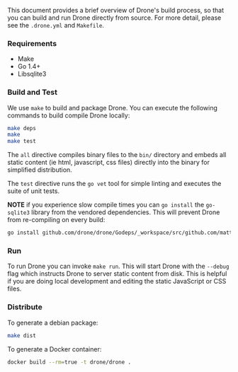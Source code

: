 This document provides a brief overview of Drone's build process, so that you can build and run Drone directly from source. For more detail, please see the `.drone.yml` and `Makefile`.

### Requirements
 
* Make
* Go 1.4+
* Libsqlite3

### Build and Test

We use `make` to build and package Drone. You can execute the following commands to build compile Drone locally:

```bash
make deps
make
make test
```

The `all` directive compiles binary files to the `bin/` directory and embeds all static content (ie html, javascript, css files) directly into the binary for simplified distribution.

The `test` directive runs the `go vet` tool for simple linting and executes the suite of unit tests.

**NOTE** if you experience slow compile times you can `go install` the `go-sqlite3` library from the vendored dependencies. This will prevent Drone from re-compiling on every build:

```bash
go install github.com/drone/drone/Godeps/_workspace/src/github.com/mattn/go-sqlite3
```

### Run

To run Drone you can invoke `make run`. This will start Drone with the `--debug` flag which instructs Drone to server static content from disk. This is helpful if you are doing local development and editing the static JavaScript or CSS files.


### Distribute

To generate a debian package:

```bash
make dist
```

To generate a Docker container:

```bash
docker build --rm=true -t drone/drone .
```